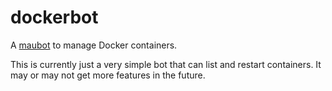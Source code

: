 # dockerbot
A [maubot](https://github.com/maubot/maubot) to manage Docker containers.

This is currently just a very simple bot that can list and restart containers.
It may or may not get more features in the future.
